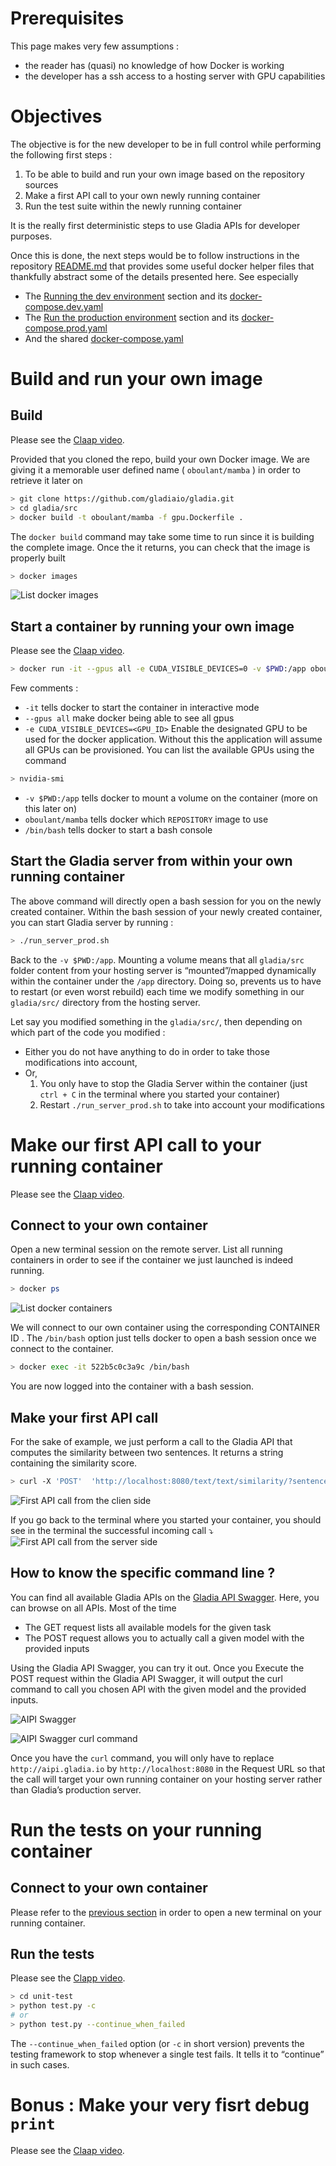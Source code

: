 # Prerequisites

This page makes very few assumptions : 

- the reader has (quasi) no knowledge of how Docker is working
- the developer has a ssh access to a hosting server with GPU capabilities

# Objectives

The objective is for the new developer to be in full control while performing the following first steps :

1. To be able to build and run your own image based on the repository sources
2. Make a first API call to your own newly running container
3. Run the test suite within the newly running container

It is the really first deterministic steps to use Gladia APIs for developer purposes. 

Once this is done, the next steps would be to follow instructions in the repository [README.md](https://github.com/gladiaio/gladia) that provides some useful docker helper files that thankfully abstract some of the details presented here. See especially 

- The [Running the dev environment](../README.md#running-the-dev-environement) section and its [docker-compose.dev.yaml](./docker-compose.dev.yaml)
- The [Run the production environment](../README.md#running-the-production-environement) section and its [docker-compose.prod.yaml](./docker-compose.prod.yaml)
- And the shared [docker-compose.yaml](./docker-compose.yaml)

# Build and run your own image

## Build 

Please see the [Claap video](https://app.claap.io/gladia/howto101-build-the-image-from-the-source-c-IPbrCarAMH-qixm_orQ84ZT).

Provided that you cloned the repo, build your own Docker image. We are giving it a memorable user defined name ( `oboulant/mamba` ) in order to retrieve it later on

```bash
> git clone https://github.com/gladiaio/gladia.git
> cd gladia/src
> docker build -t oboulant/mamba -f gpu.Dockerfile .
```

The `docker build` command may take some time to run since it is building the complete image. Once the it returns, you can check that the image is properly built

```bash
> docker images
```
![List docker images](../images/Screenshot%202022-06-28%20at%2010.58.54.png "List docker images")

## Start a container by running your own image

Please see the [Claap video](https://app.claap.io/gladia/howto101-start-a-container-using-your-own-image-c-IPbrCarAMH-F_dxT_URkA7L).

```bash
> docker run -it --gpus all -e CUDA_VISIBLE_DEVICES=0 -v $PWD:/app oboulant/mamba /bin/bash
```

Few comments :

* `-it`  tells docker to start the container in interactive mode
* `--gpus all` make docker being able to see all gpus
* `-e CUDA_VISIBLE_DEVICES=<GPU_ID>` Enable the designated GPU to be used for the docker application. Without this the application will assume all GPUs can be provisioned. You can list the available GPUs using the command

```bash
> nvidia-smi
```

* `-v $PWD:/app` tells docker to mount a volume on the container (more on this later on)
* `oboulant/mamba` tells docker which `REPOSITORY`  image to use
* `/bin/bash` tells docker to start a bash console

## Start the Gladia server from within your own running container

The above command will directly open a bash session for you on the newly created container. Within the bash session of your newly created container, you can start Gladia server by running :

```bash
> ./run_server_prod.sh
```

Back to the `-v $PWD:/app`. Mounting a volume means that all `gladia/src` folder content from your hosting server is “mounted”/mapped dynamically within the container under the `/app` directory. Doing so, prevents us to have to restart (or even worst rebuild) each time we modify something in our `gladia/src/` directory from the hosting server. 

Let say you modified something in the `gladia/src/`, then depending on which part of the code you modified :

* Either you do not have anything to do in order to take those modifications into account,
* Or,
    1. You only have to stop the Gladia Server within the container (just `ctrl + C` in the terminal where you started your container)
    2. Restart `./run_server_prod.sh` to take into account your modifications

# Make our first API call to your running container

Please see the [Claap video](https://app.claap.io/gladia/howto101-make-your-very-first-api-call-to-your-own-gladia-container-c-IPbrCarAMH-DNGgVxNGD1yO). 

## Connect to your own container

Open a new terminal session on the remote server. List all running containers in order to see if the container we just launched is indeed running.

```bash
> docker ps
```
![List docker containers](../images/Screenshot%202022-06-28%20at%2011.08.50.png "List docker containers")

We will connect to our own container using the corresponding CONTAINER ID . The `/bin/bash` option just tells docker to open a bash session once we connect to the container.

```bash
> docker exec -it 522b5c0c3a9c /bin/bash
```

You are now logged into the container with a bash session. 

## Make your first API call

For the sake of example, we just perform a call to the Gladia API that computes the similarity between two sentences. It returns a string containing the similarity score. 

```bash 
> curl -X 'POST'  'http://localhost:8080/text/text/similarity/?sentence_1=I%20like%20Python%20because%20I%20can%20build%20AI%20applications&sentence_2=Second%20sentence%20to%20compare%20to&model=all-MiniLM-L6-v2' -H 'accept: application/json' -d ''
```
![First API call from the clien side](../images/Screenshot%202022-06-28%20at%2013.04.54.png "Fist API call from the clien side")

If you go back to the terminal where you started your container, you should see in the terminal the successful incoming call ⤵️
![First API call from the server side](../images/Screenshot%202022-06-28%20at%2013.33.10.png "Fist API call from the server side")

## How to know the specific command line ? 

You can find all available Gladia APIs on the [Gladia API Swagger](http://aipi.gladia.io/docs). Here, you can browse on all APIs. Most of the time

- The GET request lists all available models for the given task
- The POST request allows you to actually call a given model with the provided inputs

Using the Gladia API Swagger, you can try it out. Once you Execute the POST request within the Gladia API Swagger, it will output the curl command to call you chosen API with the given model and the provided inputs. 

![AIPI Swagger](../images/Screenshot%202022-06-28%20at%2013.14.20.png "AIPI Swagger")

![AIPI Swagger curl command](../images/Screenshot%202022-06-28%20at%2013.18.38.png "AIPI Swagger curl command")

Once you have the `curl` command, you will only have to replace `http://aipi.gladia.io` by `http://localhost:8080` in the Request URL so that the call will target your own running container on your hosting server rather than Gladia’s production server.

# Run the tests on your running container

## Connect to your own container

Please refer to the [previous section](#connect-to-your-own-container) in order to open a new terminal on your running container. 

## Run the tests

Please see the [Clapp video](https://app.claap.io/gladia/howto101-run-the-tests-suite-c-IPbrCarAMH-R2ntOpAFdPA9).

```bash
> cd unit-test
> python test.py -c
# or
> python test.py --continue_when_failed
```

The `--continue_when_failed` option (or `-c` in short version) prevents the testing framework to stop whenever a single test fails. It tells it to “continue” in such cases.

# Bonus : Make your very fisrt debug `print` 

Please see the [Claap video](https://app.claap.io/gladia/howto101-make-your-very-first-debug-print-c-IPbrCarAMH-aYRK_Jy3nhrX).
